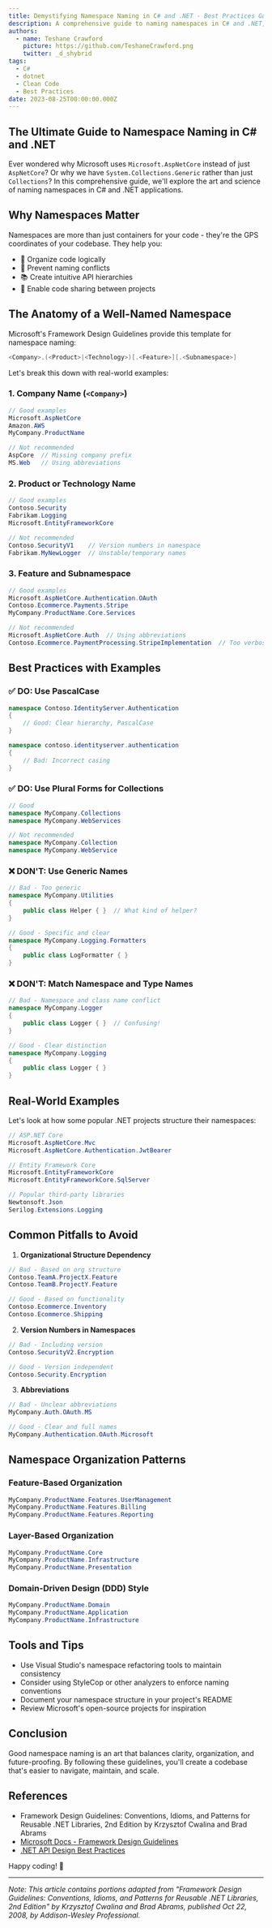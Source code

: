 ```yaml
---
title: Demystifying Namespace Naming in C# and .NET - Best Practices Guide
description: A comprehensive guide to naming namespaces in C# and .NET, including best practices, common pitfalls, and real-world examples.
authors:
  - name: Teshane Crawford
    picture: https://github.com/TeshaneCrawford.png
    twitter: _d_shybrid
tags:
  - C#
  - dotnet
  - Clean Code
  - Best Practices
date: 2023-08-25T00:00:00.000Z
---
```


## The Ultimate Guide to Namespace Naming in C# and .NET

Ever wondered why Microsoft uses `Microsoft.AspNetCore` instead of just `AspNetCore`? Or why we have `System.Collections.Generic` rather than just `Collections`? In this comprehensive guide, we'll explore the art and science of naming namespaces in C# and .NET applications.

## Why Namespaces Matter

Namespaces are more than just containers for your code - they're the GPS coordinates of your codebase. They help you:

- 🎯 Organize code logically
- 🔄 Prevent naming conflicts
- 📚 Create intuitive API hierarchies
- 🤝 Enable code sharing between projects

## The Anatomy of a Well-Named Namespace

Microsoft's Framework Design Guidelines provide this template for namespace naming:

```cs [file.cs]
<Company>.(<Product>|<Technology>)[.<Feature>][.<Subnamespace>]
```

Let's break this down with real-world examples:

### 1. Company Name (`<Company>`)

```cs
// Good examples
Microsoft.AspNetCore
Amazon.AWS
MyCompany.ProductName

// Not recommended
AspCore  // Missing company prefix
MS.Web   // Using abbreviations
```

### 2. Product or Technology Name

```cs
// Good examples
Contoso.Security
Fabrikam.Logging
Microsoft.EntityFrameworkCore

// Not recommended
Contoso.SecurityV1    // Version numbers in namespace
Fabrikam.MyNewLogger  // Unstable/temporary names
```

### 3. Feature and Subnamespace

```cs
// Good examples
Microsoft.AspNetCore.Authentication.OAuth
Contoso.Ecommerce.Payments.Stripe
MyCompany.ProductName.Core.Services

// Not recommended
Microsoft.AspNetCore.Auth  // Using abbreviations
Contoso.Ecommerce.PaymentProcessing.StripeImplementation  // Too verbose
```

## Best Practices with Examples

### ✅ DO: Use PascalCase

```cs [GoodFile.cs]
namespace Contoso.IdentityServer.Authentication
{
    // Good: Clear hierarchy, PascalCase
}

namespace contoso.identityserver.authentication
{
    // Bad: Incorrect casing
}
```

### ✅ DO: Use Plural Forms for Collections

```cs
// Good
namespace MyCompany.Collections
namespace MyCompany.WebServices

// Not recommended
namespace MyCompany.Collection
namespace MyCompany.WebService
```

### ❌ DON'T: Use Generic Names

```cs [BadFile.cs]
// Bad - Too generic
namespace MyCompany.Utilities
{
    public class Helper { }  // What kind of helper?
}

// Good - Specific and clear
namespace MyCompany.Logging.Formatters
{
    public class LogFormatter { }
}
```

### ❌ DON'T: Match Namespace and Type Names

```cs [BadFile.cs]
// Bad - Namespace and class name conflict
namespace MyCompany.Logger
{
    public class Logger { }  // Confusing!
}

// Good - Clear distinction
namespace MyCompany.Logging
{
    public class Logger { }
}
```

## Real-World Examples

Let's look at how some popular .NET projects structure their namespaces:

```cs
// ASP.NET Core
Microsoft.AspNetCore.Mvc
Microsoft.AspNetCore.Authentication.JwtBearer

// Entity Framework Core
Microsoft.EntityFrameworkCore
Microsoft.EntityFrameworkCore.SqlServer

// Popular third-party libraries
Newtonsoft.Json
Serilog.Extensions.Logging
```

## Common Pitfalls to Avoid

1. **Organizational Structure Dependency**

```cs
// Bad - Based on org structure
Contoso.TeamA.ProjectX.Feature
Contoso.TeamB.ProjectY.Feature

// Good - Based on functionality
Contoso.Ecommerce.Inventory
Contoso.Ecommerce.Shipping
```

2. **Version Numbers in Namespaces**

```cs
// Bad - Including version
Contoso.SecurityV2.Encryption

// Good - Version independent
Contoso.Security.Encryption
```

3. **Abbreviations**

```cs
// Bad - Unclear abbreviations
MyCompany.Auth.OAuth.MS

// Good - Clear and full names
MyCompany.Authentication.OAuth.Microsoft
```

## Namespace Organization Patterns

### Feature-Based Organization

```cs
MyCompany.ProductName.Features.UserManagement
MyCompany.ProductName.Features.Billing
MyCompany.ProductName.Features.Reporting
```

### Layer-Based Organization

```cs
MyCompany.ProductName.Core
MyCompany.ProductName.Infrastructure
MyCompany.ProductName.Presentation
```

### Domain-Driven Design (DDD) Style

```cs
MyCompany.ProductName.Domain
MyCompany.ProductName.Application
MyCompany.ProductName.Infrastructure
```

## Tools and Tips

- Use Visual Studio's namespace refactoring tools to maintain consistency
- Consider using StyleCop or other analyzers to enforce naming conventions
- Document your namespace structure in your project's README
- Review Microsoft's open-source projects for inspiration

## Conclusion

Good namespace naming is an art that balances clarity, organization, and future-proofing. By following these guidelines, you'll create a codebase that's easier to navigate, maintain, and scale.

## References

- Framework Design Guidelines: Conventions, Idioms, and Patterns for Reusable .NET Libraries, 2nd Edition by Krzysztof Cwalina and Brad Abrams
- [Microsoft Docs - Framework Design Guidelines](https://docs.microsoft.com/en-us/dotnet/standard/design-guidelines/)
- [.NET API Design Best Practices](https://github.com/dotnet/runtime/blob/main/docs/coding-guidelines/framework-design-guidelines-digest.md)

Happy coding! 🚀

---

_Note: This article contains portions adapted from "Framework Design Guidelines: Conventions, Idioms, and Patterns for Reusable .NET Libraries, 2nd Edition" by Krzysztof Cwalina and Brad Abrams, published Oct 22, 2008, by Addison-Wesley Professional._
